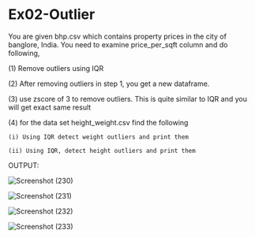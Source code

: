 # Ex02-Outlier

You are given bhp.csv which contains property prices in the city of banglore, India. You need to examine price_per_sqft column and do following,

(1) Remove outliers using IQR 

(2) After removing outliers in step 1, you get a new dataframe.

(3) use zscore of 3 to remove outliers. This is quite similar to IQR and you will get exact same result

(4) for the data set height_weight.csv find the following

    (i) Using IQR detect weight outliers and print them

    (ii) Using IQR, detect height outliers and print them

OUTPUT:

![Screenshot (230)](https://user-images.githubusercontent.com/119657657/227710110-60b45428-b539-4b54-bd2e-6dc58ef8ff10.png)

![Screenshot (231)](https://user-images.githubusercontent.com/119657657/227710123-3578528f-bfe4-4d5b-b4f5-b5565ed9e8e5.png)

![Screenshot (232)](https://user-images.githubusercontent.com/119657657/227710137-a2fd02f6-5d7b-44cd-8c9f-3ba1c22bb9f6.png)

![Screenshot (233)](https://user-images.githubusercontent.com/119657657/227710146-642b1ced-a25e-4919-824d-1686fffe71a7.png)
